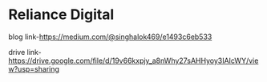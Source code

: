 
# Reliance Digital

blog link-https://medium.com/@singhalok469/e1493c6eb533

drive link-https://drive.google.com/file/d/19v66kxpjy_a8nWhy27sAHHyoy3IAIcWY/view?usp=sharing